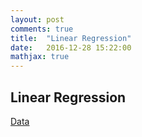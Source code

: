 ```yaml
---
layout: post
comments: true
title:  "Linear Regression"
date:   2016-12-28 15:22:00
mathjax: true
---
```


## Linear Regression 

[Data](http://people.sc.fsu.edu/~jburkardt/datasets/regression/regression.html)